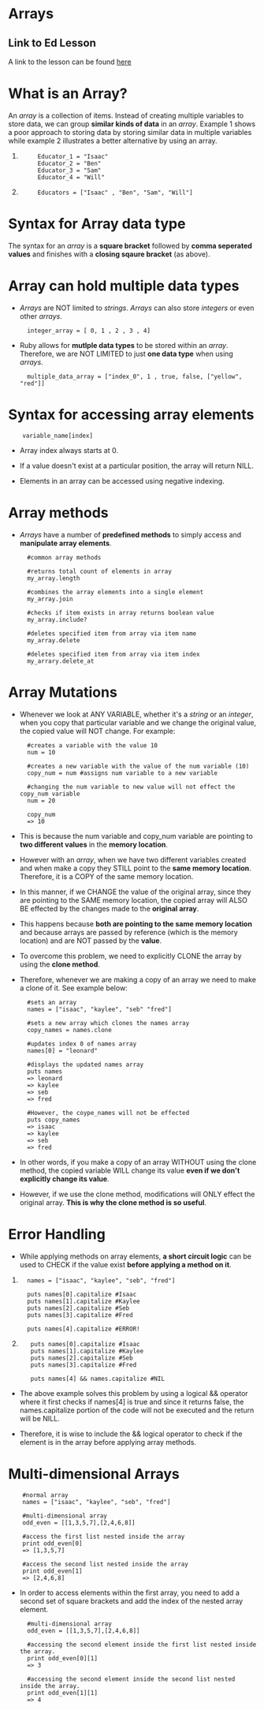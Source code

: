 # Arrays

## Link to Ed Lesson

A link to the lesson can be found [here](https://ait.instructure.com/courses/3520/pages/arrays?module_item_id=272721)

# What is an Array?

An *array* is a collection of items. Instead of creating multiple variables to store data, we can group **similar kinds of data** in an *array*. Example 1 shows a poor approach to storing data by storing similar data in multiple variables while example 2 illustrates a better alternative by using an array. 

1.          Educator_1 = "Isaac"
            Educator_2 = "Ben"
            Educator_3 = "Sam"
            Educator_4 = "Will"

2.          Educators = ["Isaac" , "Ben", "Sam", "Will"]        


# Syntax for Array data type

The syntax for an *array* is a **square bracket** followed by **comma seperated values** and finishes with a **closing sqaure bracket** (as above).

# Array can hold multiple data types

- *Arrays* are NOT limited to *strings*. *Arrays* can also store *integers* or even other *arrays*. 

        integer_array = [ 0, 1 , 2 , 3 , 4] 

- Ruby allows for **mutlple data types** to be stored within an *array*. Therefore, we are NOT LIMITED to just **one data type** when using *arrays*. 

        multiple_data_array = ["index_0", 1 , true, false, ["yellow", "red"]]

# Syntax for accessing array elements 

        variable_name[index]

- Array index always starts at 0. 

- If a value doesn't exist at a particular position, the array will return NILL. 

- Elements in an array can be accessed using negative indexing.

# Array methods

- *Arrays* have a number of **predefined methods** to simply access and **manipulate array elements**.

        #common array methods

        #returns total count of elements in array
        my_array.length 

        #combines the array elements into a single element
        my_array.join 

        #checks if item exists in array returns boolean value
        my_array.include?

        #deletes specified item from array via item name
        my_array.delete

        #deletes specified item from array via item index
        my_arrary.delete_at

# Array Mutations

- Whenever we look at ANY VARIABLE, whether it's a *string* or an *integer*, when you copy that particular variable and we change the original value, the copied value will NOT change. For example:

        #creates a variable with the value 10
        num = 10

        #creates a new variable with the value of the num variable (10)
        copy_num = num #assigns num variable to a new variable

        #changing the num variable to new value will not effect the copy_num variable
        num = 20

        copy_num 
        => 10


- This is because the num variable and copy_num variable are pointing to **two different values** in the **memory location**. 

- However with an *array*, when we have two different variables created and when make a copy they STILL point to the **same memory location**. Therefore, it is a COPY of the same memory location.

- In this manner, if we CHANGE the value of the original array, since they are pointing to the SAME memory location, the copied array will ALSO BE effected by the changes made to the **original array**. 

- This happens because **both are pointing to the same memory location** and because arrays are passed by reference (which is the memory location) and are NOT passed by the **value**. 

- To overcome this problem, we need to explicitly CLONE the array by using the **clone method**.

- Therefore, whenever we are making a copy of an array we need to make a clone of it. See example below:

        #sets an array 
        names = ["isaac", "kaylee", "seb" "fred"]

        #sets a new array which clones the names array
        copy_names = names.clone

        #updates index 0 of names array
        names[0] = "leonard"

        #displays the updated names array
        puts names
        => leonard 
        => kaylee
        => seb
        => fred

        #However, the coype_names will not be effected
        puts copy_names
        => isaac
        => kaylee
        => seb
        => fred

- In other words, if you make a copy of an array WITHOUT using the clone method, the copied variable WILL change its value **even if we don't explicitly change its value**. 

- However, if we use the clone method, modifications will ONLY effect the original array. **This is why the clone method is so useful**.

# Error Handling

- While applying methods on array elements, **a short circuit logic** can be used to CHECK if the value exist **before applying a method on it**.

        
 1.       names = ["isaac", "kaylee", "seb", "fred"]

          puts names[0].capitalize #Isaac
          puts names[1].capitalize #Kaylee
          puts names[2].capitalize #Seb
          puts names[3].capitalize #Fred

          puts names[4].capitalize #ERROR!

2.        puts names[0].capitalize #Isaac
          puts names[1].capitalize #Kaylee
          puts names[2].capitalize #Seb
          puts names[3].capitalize #Fred

          puts names[4] && names.capitalize #NIL


- The above example solves this problem by using a logical && operator where it first checks if names[4] is true and since it returns false, the names.capitalize portion of the code will not be executed and the return will be NILL. 

- Therefore, it is wise to include the && logical operator to check if the element is in the array before applying array methods.

# Multi-dimensional Arrays

        #normal array
        names = ["isaac", "kaylee", "seb", "fred"]

        #multi-dimensional array
        odd_even = [[1,3,5,7],[2,4,6,8]]

        #access the first list nested inside the array
        print odd_even[0]
        => [1,3,5,7]

        #access the second list nested inside the array
        print odd_even[1]
        => [2,4,6,8]

- In order to access elements within the first array, you need to add a second set of square brackets and add the index of the nested array element.

        #multi-dimensional array
        odd_even = [[1,3,5,7],[2,4,6,8]]

        #accessing the second element inside the first list nested inside the array.
        print odd_even[0][1]
        => 3

        #accessing the second element inside the second list nested inside the array.
        print odd_even[1][1]
        => 4



